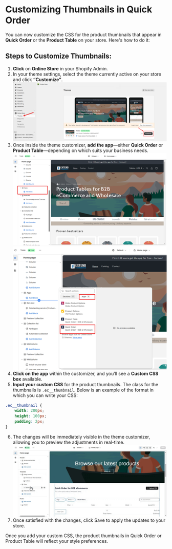 # Customizing Thumbnails in Quick Order

You can now customize the CSS for the product thumbnails that appear in **Quick Order** or the **Product Table** on your store. Here's how to do it:

## Steps to Customize Thumbnails:

1. **Click** on **Online Store** in your Shopify Admin.
2. In your theme settings, select the theme currently active on your store and click **“Customize”**.
  ![Quick_Order_Setup](./images/quick-20.png)
3. Once inside the theme customizer, **add the app**—either **Quick Order** or **Product Table**—depending on which suits your business needs.
  ![Quick_Order_Setup](./images/quick-21.png)
  ![Quick_Order_Setup](./images/quick-22.png)
4. **Click on the app** within the customizer, and you’ll see a **Custom CSS box** available.
5. **Input your custom CSS** for the product thumbnails. The class for the thumbnails is `.ec__thumbnail`. Below is an example of the format in which you can write your CSS:

```css
.ec__thumbnail {
    width: 200px;
    height: 100px;
    padding: 2px;
}
```

6. The changes will be immediately visible in the theme customizer, allowing you to preview the adjustments in real-time.
  ![Quick_Order_Setup](./images/custom_css.gif)
7. Once satisfied with the changes, click Save to apply the updates to your store.


Once you add your custom CSS, the product thumbnails in Quick Order or Product Table will reflect your style preferences.